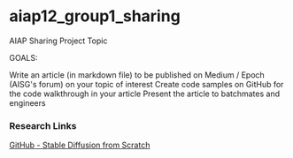 # aiap12_group1_sharing
AIAP Sharing Project Topic

GOALS:

Write an article (in markdown file) to be published on Medium / Epoch (AISG's forum) on your topic of interest
Create code samples on GitHub for the code walkthrough in your article
Present the article to batchmates and engineers


### Research Links

[GitHub - Stable Diffusion from Scratch](https://github.com/xrsrke/stable-diffusion-from-scratch)
